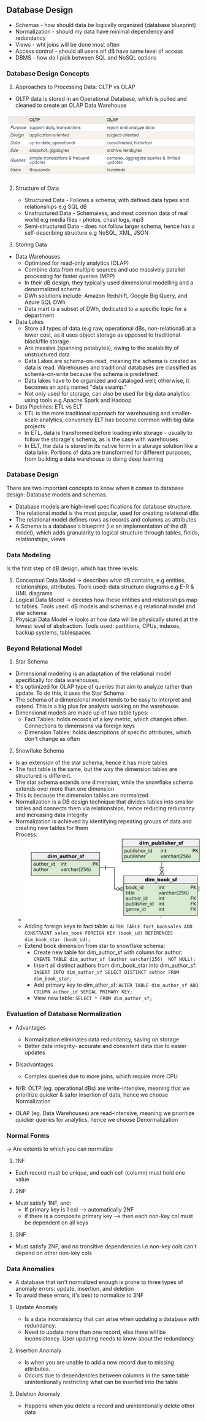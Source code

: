 ## Database Design
* Schemas - how should data be logically organized (database blueprint)
* Normalization - should my data have minimal dependency and redundancy
* Views - wht joins will be done most often
* Access control - should all users oif dB have same level of access
* DBMS - how do I pick between SQL and NoSQL options

### Database Design Concepts
1. Approaches to Processing Data: OLTP vs OLAP
* OLTP data is stored in an Operational Database, which is pulled and cleaned to create an OLAP Data Warehouse
  
![OLTP vs OLAP](https://github.com/IsaacMwendwa/Data-Engineering-Track-DataCamp/blob/main/Images/OLTP-vs-OLAP.PNG "OLTP vs OLAP")

2. Structure of Data
    * Structured Data - Follows a schema; with defined data types and relationships e.g SQL dB
    * Unstructured Data - Schemaless, and most common data of real world e.g media files - photos, chast logs, mp3
    * Semi-structured Data - does not follow larger schema, hence has a self-describing structure e.g NoSQL, XML, JSON

3. Storing Data
* Data Warehouses
    * Optimized for read-only analytics (OLAP)
    * Combine data from multiple sources and use massively parallel processing for faster queries (MPP)
    * In their dB design, they typically used dimensional modelling and a denormalized schema
    * DWh solutions include: Amazon Redshift, Google Big Query, and Azure SQL DWh
    * Data mart is a subset of DWh, dedicated to a specific topic for a department
* Data Lakes
    * Store all types of data (e.g raw, operational dBs, non-relational) at a lower cost, as it uses object storage as opposed to traditional block/file storage
    * Are massive (spanning petabytes), owing to the scalability of unstructured data
    * Data Lakes are schema-on-read, meaning the schema is created as data is read. Warehouses and traditional databases are classified as schema-on-write because the schema is predefined.
    * Data lakes have to be organized and cataloged well; otherwise, it becomes an aptly named "data swamp."
    * Not only used for storage, can also be used for big data analytics using tools e.g Apache Spark and Hadoop
* Data Pipelines: ETL vs ELT
    *  ETL is the more traditional approach for warehousing and smaller-scale analytics, conversely ELT has become common with big data projects
    *  In ETL, data is transformed before loading into storage - usually to follow the storage's schema, as is the case with warehouses
    *   In ELT, the data is stored in its native form in a storage solution like a data lake. Portions of data are transformed for different purposes, from building a data warehouse to doing deep learning

### Database Design
There are two important concepts to know when it comes to database design: Database models and schemas. 
* Database models are high-level specifications for database structure. The relational model is the most popular, used for creating relational dBs
* The relational model defines rows as records and columns as attributes
* A Schema is a database's blueprint (i.e an implementation of the dB model), which adds granularity to logical structure through tables, fields, relationships, views

### Data Modeling
Is the first step of dB design, which has three levels:
1. Conceptual Data Model -> describes what dB contains, e.g entities, relationships, attributes. Tools used: data structure diagrams e.g E-R & UML diagrams
2. Logical Data Model -> decides how these entities and relationships map to tables. Tools used: dB models and schemas e.g relational model and star schema
3. Physical Data Model -> looks at how data will be physically stored at the lowest level of abstraction. Tools used: partitions, CPUs, indexes, backup systems, tablespaces

### Beyond Relational Model
1. Star Schema
* Dimensional modeling is an adaptation of the relational model specifically for data warehouses.
* It's optimized for OLAP type of queries that aim to analyze rather than update. To do this, it uses the Star Schema
* The schema of a dimensional model tends to be easy to interpret and extend. This is a big plus for analysts working on the warehouse.
* Dimensional models are made up of two table types:
    * Fact Tables: holds records of a key metric, which changes often. Connections to dimensions via foreign keys
    * Dimension Tables: holds descriptions of specific attributes, which don't change as often

2. Snowflake Schema
* Is an extension of the star schema, hence it has more tables
* The fact table is the same, but the way the dimension tables are structured is different.
* The star schema extends one dimension, while the snowflake schema extends over more than one dimension
* This is because the dimension tables are normalized
* Normalization is a DB design technique that divides tables into smaller tables and connects them via relationships, hence reducing redunancy and increasing data integrity
* Normalization is achieved by identifying repeating groups of data and creating new tables for them
<br>Process:
    * ![Normalizing Star Schema To Snowflake](https://github.com/IsaacMwendwa/Data-Engineering-Track-DataCamp/blob/main/Images/Normalizing-Star-Schema-To-Snowflake.PNG "Normalizing Star Schema To Snowflake")
    * Adding foreign keys to fact table: `ALTER TABLE fact_booksales ADD CONSTRAINT sales_book FOREIGN KEY (book_id) REFERENCES dim_book_star (book_id);`
    * Extend book dimension from star to snowflake schema:
        * Create new table for dim_author_sf with column for author: `CREATE TABLE dim_author_sf (author varchar(256)  NOT NULL);`
        * Insert all distinct authors from dim_book_star into dim_author_sf: `INSERT INTO dim_author_sf SELECT DISTINCT author FROM dim_book_star;`
        * Add primary key to dim_athor_sf: `ALTER TABLE dim_author_sf ADD COLUMN author_id SERIAL PRIMARY KEY;`
        * View new table: `SELECT * FROM dim_author_sf;`

### Evaluation of Database Normalization
* Advantages
  * Normalization eliminates data redundancy, saving on storage
  * Better data integrity- accurate and consistent data due to easier updates

* Disadvantages
    * Complex queries due to more joins, which require more CPU
* N/B: OLTP (eg. operational dBs) are write-intensive, meaning that we prioritize quicker & safer insertion of data, hence we choose Normalization
* OLAP (eg. Data Warehouses) are read-intensive, meaning we prioritize quicker queries for analytics, hence we choose Denormalization

### Normal Forms
-> Are extents to which you can normalize
1. 1NF
* Each record must be unique, and each cell (column) must hold one value
  
2. 2NF
* Must satisfy 1NF, and:
    *  If primary key is 1 col --> automatically 2NF
    *  if there is a composite primary key --> then each non-key col must be dependent on all keys  
 
3. 3NF
* Must satisfy 2NF, and no transitive dependencies i.e non-key cols can't depend on other non-key cols

### Data Anomalies
* A database that isn't normalized enough is prone to three types of anomaly errors: update, insertion, and deletion
* To avoid these errors, it's best to normalize to 3NF

1. Update Anomaly
    * Is a data inconsistency that can arise when updating a database with redundancy.
    * Need to update more than one record, else there will be inconsistency. User updating needs to know about the redundancy
  
2. Insertion Anomaly
    * Is when you are unable to add a new record due to missing attributes.
    * Occurs due to dependencies between columns in the same table unintentionally restricting what can be inserted into the table

4. Deletion Anomaly
    * Happens when you delete a record and unintentionally delete other data
